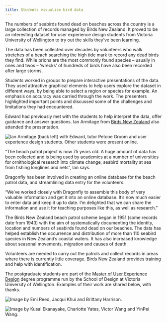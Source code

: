 ```yaml
---
title: Students visualise bird data
---
```


The numbers of seabirds found dead on beaches across the country is a large collection of records managed by Birds New Zealand. It proved to be an interesting dataset for user experience design students from Victoria University of Wellington to try out the skills they’ve been learning.

<!--more-->

The data has been collected over decades by volunteers who walk stretches of a beach searching the high tide mark to record any dead birds they find. While prions are the most commonly found species – usually in ones and twos – ‘wrecks’ of hundreds of birds have also been recorded after large storms.

Students worked in groups to prepare interactive presentations of the data. They used attractive graphical elements to help users explore the dataset in different ways, by being able to select a region or species for example. An emphasis on accuracy was carried through the work. The presenters highlighted important points and discussed some of the challenges and limitations they had encountered.

Edward had previously met with the students to help interpret the data, offer guidance and answer questions. Ian Armitage from [Birds New Zealand](https://www.birdsnz.org.nz/) also attended the presentation.

![Ian Armitage (back left) with Edward, tutor [Petone Groom](https://www.instagram.com/peetoeknee/) and user experience design students. Other students were present online.](/news/2022-03-18-muxd/muxd-group.jpg)

“The beach patrol project is now 75 years old. A huge amount of data has been collected and is being used by academics at a number of universities for ornithological research into climate change, seabird mortality at sea from fishing longlines and nets”, Ian says.

Dragonfly has been involved in creating an online database for the beach patrol data, and streamlining data entry for the volunteers.

“We’ve worked closely with Dragonfly to assemble this body of very valuable information and get it into an online database. It’s now much easier to enter data and keep it up to date. I’m delighted that we can share the information and use it for teaching purposes like this, as well as research.”

The Birds New Zealand beach patrol scheme began in 1951 (some records date from 1943) with the aim of systematically documenting the identity, location and numbers of seabirds found dead on our beaches. The data has helped establish the occurrence and distribution of more than 110 seabird species in New Zealand’s coastal waters. It has also increased knowledge about seasonal movements, migration and causes of death.

Volunteers are needed to carry out the patrols and collect records in areas where there is currently little coverage. Birds New Zealand provides training and help with identification.

The postgraduate students are part of the [Master of User Experience Design](https://www.wgtn.ac.nz/explore/postgraduate-programmes/master-of-user-experience-design/overview) degree programme run by the School of Design at Victoria University of Wellington. Examples of their work are shared below, with thanks.

![Image by Emi Reed, Jacqui Khui and Brittany Harrison.](/news/2022-03-18-muxd/group-kusal.jpg)

![Image by Kusal Ekanayake, Charlotte Yates, Victor Wang and YinPei Wang.](/news/2022-03-18-muxd/group-emi.jpg)
